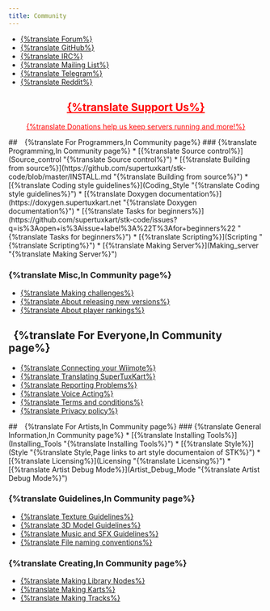 ```yaml
---
title: Community
---
```

<ul id="get-involved-list">
    <li>
        <a class="community-link" href="https://forum.freegamedev.net/viewforum.php?f=16">
            <div class="get-involved-icon"><i class="fas fa-cog" style="font-size: 90px; margin-top: 5px; margin-bottom: -5px;"></i></div>
            <div class="get-involved-name">{%translate Forum%}</div>
        </a>
    </li>
    <li>
        <a class="community-link" href="https://github.com/supertuxkart/stk-code">
            <div class="get-involved-icon"><i class="fab fa-github" style="font-size: 90px; margin-top: 5px; margin-bottom: -5px;"></i></div>
            <div class="get-involved-name">{%translate GitHub%}</div>
        </a>
    </li>
    <li>
        <a class="community-link" href="https://web.libera.chat/?channels=#supertuxkart">
            <div class="get-involved-icon"><i class="far fa-comments" style="font-size: 90px; margin-top: 5px; margin-bottom: -5px;"></i></div>
            <div class="get-involved-name">{%translate IRC%}</div>
        </a>
    </li>
    <li>
        <a class="community-link" href="https://sourceforge.net/p/supertuxkart/mailman/supertuxkart-devel/">
            <div class="get-involved-icon"><i class="fa fa-envelope"></i></div>
            <div class="get-involved-name">{%translate Mailing List%}</div>
        </a>
    </li>
    <li>
        <a class="community-link" href="https://t.me/STKInternational">
            <div class="get-involved-icon"><i class="fab fa-telegram-plane" style="font-size: 90px; margin-top: 5px; margin-bottom: -5px;"></i></div>
            <div class="get-involved-name">{%translate Telegram%}</div>
        </a>
    </li>
   <li>
        <a class="community-link" href="https://www.reddit.com/r/SuperTuxKart/">
            <div class="get-involved-icon"><i class="fab fa-reddit-alien" style="font-size: 90px; margin-top: 5px; margin-bottom: -5px;"></i></div>
            <div class="get-involved-name">{%translate Reddit%}</div>
        </a>
    </li>
</ul>

<div style="text-align: center; margin-top: 20px; margin-bottom: 10px">
<a href="Donate" style="color: red;">
<h2><i class="fa fa-heart"></i> {%translate Support Us%}</h2>
<p>{%translate Donations help us keep servers running and more!%}</p>
</a>
</div>

<div class="get-involved-container" markdown="1">
<div class="get-involved-panel" markdown="1">
## <i style="margin: 0px 5px;" class="fa fa-code"></i> {%translate For Programmers,In Community page%}
### {%translate Programming,In Community page%}
* [{%translate Source control%}](Source_control "{%translate Source control%}")
* [{%translate Building from source%}](https://github.com/supertuxkart/stk-code/blob/master/INSTALL.md "{%translate Building from source%}")
* [{%translate Coding style guidelines%}](Coding_Style "{%translate Coding style guidelines%}")
* [{%translate Doxygen documentation%}](https://doxygen.supertuxkart.net "{%translate Doxygen documentation%}")
* [{%translate Tasks for beginners%}](https://github.com/supertuxkart/stk-code/issues?q=is%3Aopen+is%3Aissue+label%3A%22T%3Afor+beginners%22 "{%translate Tasks for beginners%}")
* [{%translate Scripting%}](Scripting "{%translate Scripting%}")
* [{%translate Making Server%}](Making_server "{%translate Making Server%}")

### {%translate Misc,In Community page%}
* [{%translate Making challenges%}](Making_challenges "{%translate Making challenges%}")
* [{%translate About releasing new versions%}](About_releasing_new_versions "{%translate About releasing new versions%}")
* [{%translate About player rankings%}](About_player_rankings "{%translate About player rankings%}")

## <i style="margin: 0px 5px;" class="fa fa-users"></i> {%translate For Everyone,In Community page%}
* [{%translate Connecting your Wiimote%}](Wiimote "{%translate Connecting your Wiimote%}")
* [{%translate Translating SuperTuxKart%}](Translating_STK "{%translate Translating SuperTuxKart%}")
* [{%translate Reporting Problems%}](Communication "{%translate Reporting Problems%}")
* [{%translate Voice Acting%}](Voice_Acting "{%translate Voice Acting%}")
* [{%translate Terms and conditions%}](Terms "{%translate Terms and conditions%}")
* [{%translate Privacy policy%}](Privacy "{%translate Privacy policy%}")
</div>

<div class="get-involved-panel" markdown="1">
## <i style="margin: 0px 5px;" class="fa fa-paint-brush"></i> {%translate For Artists,In Community page%}
### {%translate General Information,In Community page%}
* [{%translate Installing Tools%}](Installing_Tools "{%translate Installing Tools%}")
* [{%translate Style%}](Style "{%translate Style,Page links to art style documentaion of STK%}")
* [{%translate Licensing%}](Licensing "{%translate Licensing%}")
* [{%translate Artist Debug Mode%}](Artist_Debug_Mode "{%translate Artist Debug Mode%}")

### {%translate Guidelines,In Community page%}
* [{%translate Texture Guidelines%}](Texture_Guidelines "{%translate Texture Guidelines%}")
* [{%translate 3D Model Guidelines%}](3D_Model_Guidelines "{%translate 3D Model Guidelines%}")
* [{%translate Music and SFX Guidelines%}](Music_and_SFX_Guidelines "{%translate Music and SFX Guidelines%}")
* [{%translate File naming conventions%}](File_naming_conventions "{%translate File naming conventions%}")

### {%translate Creating,In Community page%}
* [{%translate Making Library Nodes%}](Making_Library_Nodes "{%translate Making Library Nodes%}")
* [{%translate Making Karts%}](Making_Karts "{%translate Making Karts%}")
* [{%translate Making Tracks%}](Making_Tracks "{%translate Making Tracks%}")

</div>
</div>
